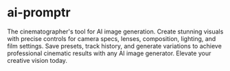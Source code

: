 # ai-promptr
The cinematographer's tool for AI image generation. Create stunning visuals with precise controls for camera specs, lenses, composition, lighting, and film settings. Save presets, track history, and generate variations to achieve professional cinematic results with any AI image generator. Elevate your creative vision today.
